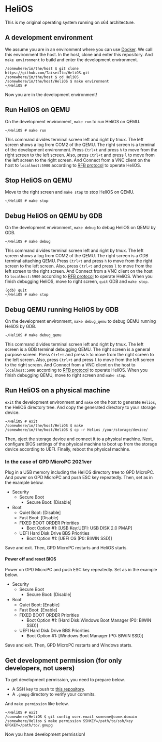 # HeliOS

This is my original operating system running on x64 architecture.

## A development environment

We assume you are in an environment where you can use [Docker](https://www.docker.com/).
We call this environment the host.
In the host, clone and enter this repository.
And `make environment` to build and enter the development environment.

```
/somewhere/in/the/host $ git clone https://github.com/TaiseiIto/HeliOS.git
/somewhere/in/the/host $ cd HeliOS
/somewhere/in/the/host/HeliOS $ make environment
~/HeliOS #
```
Now you are in the development environment!

## Run HeliOS on QEMU

On the development environment, `make run` to run HeliOS on QEMU.

```
~/HeliOS # make run
```

This command divides terminal screen left and right by tmux.
The left screen shows a log from COM2 of the QEMU.
The right screen is a terminal of the development environment.
Press `Ctrl+t` and press `h` to move from the right screen to the left screen.
Also, press `Ctrl+t` and press `l` to move from the left screen to the right screen.
And Connect from a VNC client on the host to `localhost:5900` according to [RFB protocol](https://datatracker.ietf.org/doc/html/rfc6143) to operate HeliOS.

## Stop HeliOS on QEMU

Move to the right screen and `make stop` to stop HeliOS on QEMU.

```
~/HeliOS # make stop
```

## Debug HeliOS on QEMU by GDB

On the development environment, `make debug` to debug HeliOS on QEMU by GDB.

```
~/HeliOS # make debug
```

This command divides terminal screen left and right by tmux.
The left screen shows a log from COM2 of the QEMU.
The right screen is a GDB terminal attaching QEMU.
Press `Ctrl+t` and press `h` to move from the right screen to the left screen.
Also, press `Ctrl+t` and press `l` to move from the left screen to the right screen.
And Connect from a VNC client on the host to `localhost:5900` according to [RFB protocol](https://datatracker.ietf.org/doc/html/rfc6143) to operate HeliOS.
When you finish debugging HeliOS, move to right screen, `quit` GDB and `make stop`.

```
(gdb) quit
~/HeliOS # make stop
```

## Debug QEMU running HeliOS by GDB

On the development environment, `make debug_qemu` to debug QEMU running HeliOS by GDB.

```
~/HeliOS # make debug_qemu
```

This command divides terminal screen left and right by tmux.
The left screen is a GDB terminal debugging QEMU.
The right screen is a general purpose screen.
Press `Ctrl+t` and press `h` to move from the right screen to the left screen.
Also, press `Ctrl+t` and press `l` to move from the left screen to the right screen.
And Connect from a VNC client on the host to `localhost:5900` according to [RFB protocol](https://datatracker.ietf.org/doc/html/rfc6143) to operate HeliOS.
When you finish debugging QEMU, move to right screen and `make stop`.

## Run HeliOS on a physical machine

`exit` the development environment and `make` on the host to generate `Helios`, the HeliOS directory tree.
And copy the generated directory to your storage device.

```
~/HeliOS # exit
/somewhere/in/the/host/HeliOS $ make
/somewhere/in/the/host/HeliOS $ cp -r Helios /your/storage/device/
```

Then, eject the storage device and connect it to a physical machine.
Next, configure BIOS settings of the physical machine to boot up from the storage device according to UEFI.
Finally, reboot the physical machine.

### In the case of GPD MicroPC 2021ver

Plug in a USB memory including the HeliOS directory tree to GPD MicroPC.
And power on GPD MicroPC and push ESC key repeatedly.
Then, set as in the example below.

* Security
	* Secure Boot
		* Secure Boot: [Disable]
* Boot
	* Quiet Boot: [Disable]
	* Fast Boot: [Disable]
	* FIXED BOOT ORDER Priorities
		* Boot Option #1: [USB Key:UEFI: USB DISK 2.0 PMAP]
	* UEFI Hard Disk Drive BBS Priorities
		* Boot Option #1: [UEFI OS (P0: BIWIN SSD)]

Save and exit.
Then, GPD MicroPC restarts and HeliOS starts.

#### Power off and reset BIOS

Power on GPD MicroPC and push ESC key repeatedly.
Set as in the example below.

* Security
	* Secure Boot
		* Secure Boot: [Disable]
* Boot
	* Quiet Boot: [Enable]
	* Fast Boot: [Enable]
	* FIXED BOOT ORDER Priorities
		* Boot Option #1: [Hard Disk:Windows Boot Manager (P0: BIWIN SSD)]
	* UEFI Hard Disk Drive BBS Priorities
		* Boot Option #1: [Windows Boot Manager (P0: BIWIN SSD)]

Save and exit.
Then, GPD MicroPC restarts and Windows starts.

## Get development permission (for only developers, not users)

To get development permission, you need to prepare below.

* A SSH key to push to [this repository](https:/github.com/TaiseiIto/HeliOS).
* A `.gnupg` directory to verify your commits.

And `make permission` like below.

```
~/HeliOS # exit
/somewhere/HeliOS $ git config user.email someone@some.domain
/somewhere/Helios $ make permission SSHKEY=/path/to/ssh/key GPGKEY=/path/to/.gnupg
```

Now you have development permission!

